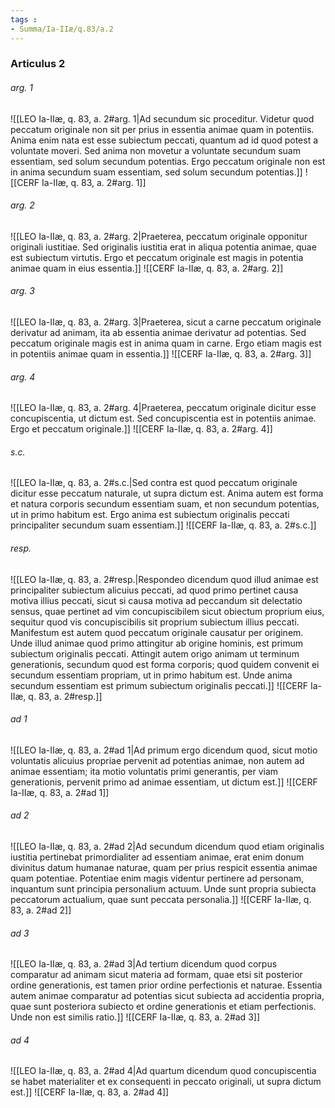 ```yaml
---
tags : 
- Summa/Ia-IIæ/q.83/a.2
---
```


### Articulus 2

###### arg. 1
![[LEO Ia-IIæ, q. 83, a. 2#arg. 1|Ad secundum sic proceditur. Videtur quod peccatum originale non sit per prius in essentia animae quam in potentiis. Anima enim nata est esse subiectum peccati, quantum ad id quod potest a voluntate moveri. Sed anima non movetur a voluntate secundum suam essentiam, sed solum secundum potentias. Ergo peccatum originale non est in anima secundum suam essentiam, sed solum secundum potentias.]]
![[CERF Ia-IIæ, q. 83, a. 2#arg. 1]]

###### arg. 2
![[LEO Ia-IIæ, q. 83, a. 2#arg. 2|Praeterea, peccatum originale opponitur originali iustitiae. Sed originalis iustitia erat in aliqua potentia animae, quae est subiectum virtutis. Ergo et peccatum originale est magis in potentia animae quam in eius essentia.]]
![[CERF Ia-IIæ, q. 83, a. 2#arg. 2]]

###### arg. 3
![[LEO Ia-IIæ, q. 83, a. 2#arg. 3|Praeterea, sicut a carne peccatum originale derivatur ad animam, ita ab essentia animae derivatur ad potentias. Sed peccatum originale magis est in anima quam in carne. Ergo etiam magis est in potentiis animae quam in essentia.]]
![[CERF Ia-IIæ, q. 83, a. 2#arg. 3]]

###### arg. 4
![[LEO Ia-IIæ, q. 83, a. 2#arg. 4|Praeterea, peccatum originale dicitur esse concupiscentia, ut dictum est. Sed concupiscentia est in potentiis animae. Ergo et peccatum originale.]]
![[CERF Ia-IIæ, q. 83, a. 2#arg. 4]]

###### s.c.
![[LEO Ia-IIæ, q. 83, a. 2#s.c.|Sed contra est quod peccatum originale dicitur esse peccatum naturale, ut supra dictum est. Anima autem est forma et natura corporis secundum essentiam suam, et non secundum potentias, ut in primo habitum est. Ergo anima est subiectum originalis peccati principaliter secundum suam essentiam.]]
![[CERF Ia-IIæ, q. 83, a. 2#s.c.]]

###### resp.
![[LEO Ia-IIæ, q. 83, a. 2#resp.|Respondeo dicendum quod illud animae est principaliter subiectum alicuius peccati, ad quod primo pertinet causa motiva illius peccati, sicut si causa motiva ad peccandum sit delectatio sensus, quae pertinet ad vim concupiscibilem sicut obiectum proprium eius, sequitur quod vis concupiscibilis sit proprium subiectum illius peccati. Manifestum est autem quod peccatum originale causatur per originem. Unde illud animae quod primo attingitur ab origine hominis, est primum subiectum originalis peccati. Attingit autem origo animam ut terminum generationis, secundum quod est forma corporis; quod quidem convenit ei secundum essentiam propriam, ut in primo habitum est. Unde anima secundum essentiam est primum subiectum originalis peccati.]]
![[CERF Ia-IIæ, q. 83, a. 2#resp.]]

###### ad 1
![[LEO Ia-IIæ, q. 83, a. 2#ad 1|Ad primum ergo dicendum quod, sicut motio voluntatis alicuius propriae pervenit ad potentias animae, non autem ad animae essentiam; ita motio voluntatis primi generantis, per viam generationis, pervenit primo ad animae essentiam, ut dictum est.]]
![[CERF Ia-IIæ, q. 83, a. 2#ad 1]]

###### ad 2
![[LEO Ia-IIæ, q. 83, a. 2#ad 2|Ad secundum dicendum quod etiam originalis iustitia pertinebat primordialiter ad essentiam animae, erat enim donum divinitus datum humanae naturae, quam per prius respicit essentia animae quam potentiae. Potentiae enim magis videntur pertinere ad personam, inquantum sunt principia personalium actuum. Unde sunt propria subiecta peccatorum actualium, quae sunt peccata personalia.]]
![[CERF Ia-IIæ, q. 83, a. 2#ad 2]]

###### ad 3
![[LEO Ia-IIæ, q. 83, a. 2#ad 3|Ad tertium dicendum quod corpus comparatur ad animam sicut materia ad formam, quae etsi sit posterior ordine generationis, est tamen prior ordine perfectionis et naturae. Essentia autem animae comparatur ad potentias sicut subiecta ad accidentia propria, quae sunt posteriora subiecto et ordine generationis et etiam perfectionis. Unde non est similis ratio.]]
![[CERF Ia-IIæ, q. 83, a. 2#ad 3]]

###### ad 4
![[LEO Ia-IIæ, q. 83, a. 2#ad 4|Ad quartum dicendum quod concupiscentia se habet materialiter et ex consequenti in peccato originali, ut supra dictum est.]]
![[CERF Ia-IIæ, q. 83, a. 2#ad 4]]

